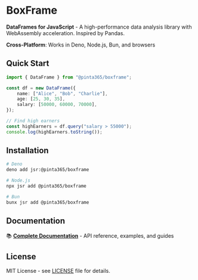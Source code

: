 # BoxFrame

**DataFrames for JavaScript** - A high-performance data analysis library with WebAssembly acceleration. Inspired by Pandas.

**Cross-Platform**: Works in Deno, Node.js, Bun, and browsers

## Quick Start

```typescript
import { DataFrame } from "@pinta365/boxframe";

const df = new DataFrame({
    name: ["Alice", "Bob", "Charlie"],
    age: [25, 30, 35],
    salary: [50000, 60000, 70000],
});

// Find high earners
const highEarners = df.query("salary > 55000");
console.log(highEarners.toString());
```

## Installation

```bash
# Deno
deno add jsr:@pinta365/boxframe

# Node.js
npx jsr add @pinta365/boxframe

# Bun
bunx jsr add @pinta365/boxframe
```

## Documentation

📚 **[Complete Documentation](https://boxframe.pinta.land)** - API reference, examples, and guides

## License

MIT License - see [LICENSE](LICENSE) file for details.

